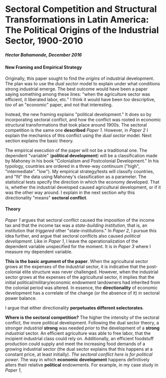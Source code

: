 # Sectoral Competition and Structural Transformations in Latin America: The Political Origins of the Industrial Sector, 1900-2010


##### Hector Bahamonde, December 2016


#### New Framing and Empirical Strategy

Originally, this paper sought to find the *origins* of industrial development. The plan was to use the *dual sector* model to explain under what conditions strong industrial emerge. The best outcome would have been a paper saying something among these lines: "when the agriculture sector was efficient, it liberated labor, etc." I think it would have been *too* descriptive, *too* of an "economic" paper, and not that interesting.

Instead, the new framing explains "political development." It does so by incorporating sectoral conflict, and how the conflict was rooted in economic structural transformations that took place around 1900s. The sectoral competition is the same one **described** *Paper 1*. However, in *Paper 2* I explain the mechanics of this conflict using the *dual sector* model. Next section explains the basic theory.

The empirical execution of the paper will not be a traditional one. The dependent "variable" (**political development**) will be a classification made by Mahoney in his book "Colonialism and Postcolonial Development." In his typology, countries are ordered in a three-way continuum ("high", "intermediate".  "low"). My empirical strategy/tests will classify countries, and "fit" the data using Mahoney's classification as a parameter. The statistical tests specify the direction in which the economy developed. That is, whether the industrial developed caused agricultural development, or if it was the other way around. I explain in the next section *why* this directionality "means" **sectoral conflict**.


#### Theory

*Paper 1* argues that sectoral conflict caused the imposition of the income tax and that the income tax was a *state-building institution*, that is, an institution that *triggered* other "state-institutions." In *Paper 2*, I pursue this idea further, and argue that sectoral conflicts also caused *political development*. Like in *Paper 1*, I leave the operationalization of the dependent variable unspecified for the moment. It is in *Paper 3* where I measure my dependent variable.

**This is the basic argument of the paper**. When the agricultural sector grows at the expenses of the industrial sector, it is indicative that the post-colonial elite structure was never challenged. However, when the industrial sector grows at the expenses of the agricultural sector, it implies that the initial political/military/economic endowment landowners had inherited from the colonial period was altered. In essence, the **directionality** of economic development has a correlate of the change (or the absence of it) in sectoral power balance.

I argue that either directionality **perpetuates different selectorates**.

**Where is the sectoral competition?** The higher the intensity of the sectoral conflict, the more political development. Following the dual sector theory, a stronger *industrial* **strong** was needed *prior* to the development of a **strong** *industrial* sector. An efficient agriculture was able to free labor, that the incipient industrial class could rely on. Additionally, an efficient foodstuff production could supply and meet the increasing food demands of a growing industrial sector (the dual sector explains that this happens at a constant price, at least initially). *The sectoral conflict here is for political power*. The way in which **economic development** happens definitively alters their relative **political** endowments. For example, in my case study in *Paper 1*, 
